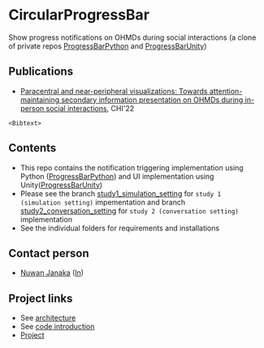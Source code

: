 # CircularProgressBar
Show progress notifications on OHMDs during social interactions (a clone of private repos [ProgressBarPython](https://github.com/NUS-HCILab/ProgressBarPython) and [ProgressBarUnity](https://github.com/NUS-HCILab/ProgressBarUnity))

## Publications
- [Paracentral and near-peripheral visualizations: Towards attention-maintaining secondary information presentation on OHMDs during in-person social interactions](https://doi.org/10.1145/3491102.3502127), CHI'22
```
<Bibtext>

```

## Contents
- This repo contains the notification triggering implementation using Python ([ProgressBarPython](ProgressBarPython)) and UI implementation using Unity([ProgressBarUnity](ProgressBarUnity))
- Please see the branch [study1_simulation_setting]() for `study 1 (simulation setting)` impementation and branch [study2_conversation_setting]() for `study 2 (conversation setting)` implementation
- See the individual folders for requirements and installations

## Contact person
- [Nuwan Janaka](https://www.nus-hci.org/team/nuwan-janaka/) ([In](https://www.linkedin.com/in/nuwan-janaka/))


## Project links
- See [architecture](https://docs.google.com/presentation/d/1PM6vqneAFQTyWqf7iwJGsualcYMQ_Krg9VtM4reVdrM/edit?usp=sharing)
- See [code introduction](https://drive.google.com/drive/folders/1ROBhivaV54AYaH4TrRMI-pO6aQM5NOys)
- [Project](https://drive.google.com/drive/folders/1T4qx_t7rxK0jX1LsGDBQuSTUcwmA7dpL)




